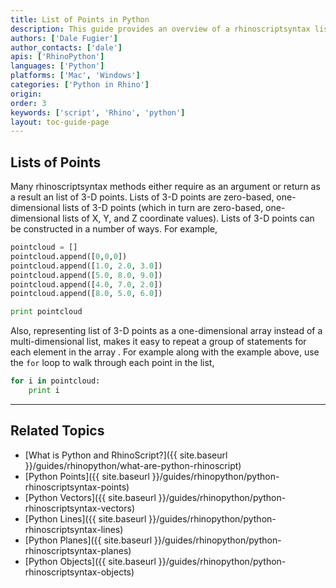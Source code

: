 ```yaml
---
title: List of Points in Python
description: This guide provides an overview of a rhinoscriptsyntax list of Point Geometry in Python.
authors: ['Dale Fugier']
author_contacts: ['dale']
apis: ['RhinoPython']
languages: ['Python']
platforms: ['Mac', 'Windows']
categories: ['Python in Rhino']
origin:
order: 3
keywords: ['script', 'Rhino', 'python']
layout: toc-guide-page
---
```

 
## Lists of Points

Many rhinoscriptsyntax methods either require as an argument or return as a result an list of 3-D points. Lists of 3-D points are zero-based, one-dimensional lists of 3-D points (which in turn are zero-based, one-dimensional lists of X, Y, and Z coordinate values).  Lists of 3-D points can be constructed in a number of ways.  For example,

```python
pointcloud = []
pointcloud.append([0,0,0])
pointcloud.append([1.0, 2.0, 3.0])
pointcloud.append([5.0, 8.0, 9.0])
pointcloud.append([4.0, 7.0, 2.0])
pointcloud.append([8.0, 5.0, 6.0])

print pointcloud
```

Also, representing list of 3-D points as a one-dimensional array instead of a multi-dimensional list, makes it easy to repeat a group of statements for each element in the array .  For example along with the example above, use the `for` loop to walk through each point in the list,

```python
for i in pointcloud:
    print i
```

---

## Related Topics

- [What is Python and RhinoScript?]({{ site.baseurl }}/guides/rhinopython/what-are-python-rhinoscript)
- [Python Points]({{ site.baseurl }}/guides/rhinopython/python-rhinoscriptsyntax-points)
- [Python Vectors]({{ site.baseurl }}/guides/rhinopython/python-rhinoscriptsyntax-vectors)
- [Python Lines]({{ site.baseurl }}/guides/rhinopython/python-rhinoscriptsyntax-lines)
- [Python Planes]({{ site.baseurl }}/guides/rhinopython/python-rhinoscriptsyntax-planes)
- [Python Objects]({{ site.baseurl }}/guides/rhinopython/python-rhinoscriptsyntax-objects)
